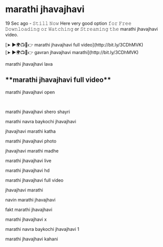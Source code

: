<h1>marathi jhavajhavi</h1>
<p>19 Sec ago - 𝚂𝚝𝚒𝚕𝚕 𝙽𝚘𝚠 Here very good option 𝚏𝚘𝚛 𝙵𝚛𝚎𝚎 𝙳𝚘𝚠𝚗𝚕𝚘𝚊𝚍𝚒𝚗𝚐 𝚘𝚛 𝚆𝚊𝚝𝚌𝚑𝚒𝚗𝚐 or 𝚂𝚝𝚛𝚎𝚊𝚖𝚒𝚗𝚐 𝚝𝚑𝚎 marathi jhavajhavi video.</p>
[➤ ►🌍📺📱👉 marathi jhavajhavi full video](http://bit.ly/3CDhMVK)<br>
[➤ ►🌍📺📱👉 gavran jhavajhavi marathi](http://bit.ly/3CDhMVK)<br>
<p>marathi jhavajhavi lava</p>
<h2>**marathi jhavajhavi full video**</h2>
<p>marathi jhavajhavi open</p><br>
<p>marathi jhavajhavi shero shayri</p>
<p>marathi navra baykochi jhavajhavi</p>
<p>jhavajhavi marathi katha</p>
<p>marathi jhavajhavi photo</p>
<p>jhavajhavi marathi madhe</p>
<p>marathi jhavajhavi live</p>
<p>marathi jhavajhavi hd</p>
<p>marathi jhavajhavi full video</p>
<p>jhavajhavi marathi</p>
<p>navin marathi jhavajhavi</p>
<p>fakt marathi jhavajhavi</p>
<p>marathi jhavajhavi x</p>
<p>marathi navra baykochi jhavajhavi 1</p>
<p>marathi jhavajhavi kahani</p>

